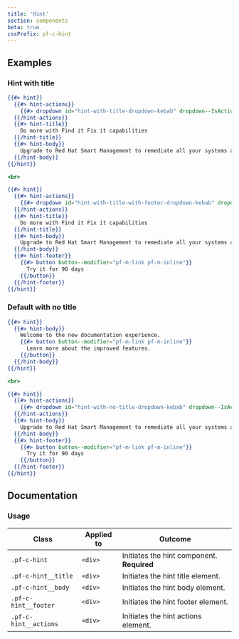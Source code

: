 ```yaml
---
title: 'Hint'
section: components
beta: true
cssPrefix: pf-c-hint
---
```


## Examples
### Hint with title
```hbs
{{#> hint}}
  {{#> hint-actions}}
    {{#> dropdown id="hint-with-title-dropdown-kebab" dropdown--IsActionMenu="true" dropdown-toggle--modifier="pf-m-plain" dropdown--HasKebabIcon="true" aria-label="Actions"}}{{/dropdown}}
  {{/hint-actions}}
  {{#> hint-title}}
    Do more with Find it Fix it capabilities
  {{/hint-title}}
  {{#> hint-body}}
    Upgrade to Red Hat Smart Management to remediate all your systems across regions and geographies.
  {{/hint-body}}
{{/hint}}

<br>

{{#> hint}}
  {{#> hint-actions}}
    {{#> dropdown id="hint-with-title-with-footer-dropdown-kebab" dropdown--IsActionMenu="true" dropdown-toggle--modifier="pf-m-plain" dropdown--HasKebabIcon="true" aria-label="Actions"}}{{/dropdown}}
  {{/hint-actions}}
  {{#> hint-title}}
    Do more with Find it Fix it capabilities
  {{/hint-title}}
  {{#> hint-body}}
    Upgrade to Red Hat Smart Management to remediate all your systems across regions and geographies.
  {{/hint-body}}
  {{#> hint-footer}}
    {{#> button button--modifier="pf-m-link pf-m-inline"}}
      Try it for 90 days
    {{/button}}
  {{/hint-footer}}
{{/hint}}
```

### Default with no title
```hbs
{{#> hint}}
  {{#> hint-body}}
    Welcome to the new documentation experience.
    {{#> button button--modifier="pf-m-link pf-m-inline"}}
      Learn more about the improved features.
    {{/button}}
  {{/hint-body}}
{{/hint}}

<br>

{{#> hint}}
  {{#> hint-actions}}
    {{#> dropdown id="hint-with-no-title-dropdown-kebab" dropdown--IsActionMenu="true" dropdown-toggle--modifier="pf-m-plain" dropdown--HasKebabIcon="true" aria-label="Actions"}}{{/dropdown}}
  {{/hint-actions}}
  {{#> hint-body}}
    Upgrade to Red Hat Smart Management to remediate all your systems across regions and geographies.
  {{/hint-body}}
  {{#> hint-footer}}
    {{#> button button--modifier="pf-m-link pf-m-inline"}}
      Try it for 90 days
    {{/button}}
  {{/hint-footer}}
{{/hint}}
```

## Documentation


### Usage
| Class | Applied to | Outcome |
| -- | -- | -- |
| `.pf-c-hint` | `<div>` | Initiates the hint component. **Required** |
| `.pf-c-hint__title` | `<div>` | Initiates the hint title element. |
| `.pf-c-hint__body` | `<div>` | Initiates the hint body element. |
| `.pf-c-hint__footer` | `<div>` | Initiates the hint footer element. |
| `.pf-c-hint__actions` | `<div>` | Initiates the hint actions element. |
